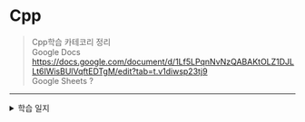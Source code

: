 # Cpp
>Cpp학습 카테코리 정리<br>
>Google Docs      https://docs.google.com/document/d/1Lf5LPqnNvNzQABAKtOLZ1DJLLt6IWisBUlVqftEDTgM/edit?tab=t.v1diwsp23tj9 <br>
>Google Sheets    ? <br>
 ------------
<details><summary>학습 일지</summary>
2025-08-22 <details><summary>const 함수에 대해</summary>

const int num = 10;		//	변수를 상수화
const SoSimple sim(20);	//	객체를 상수화	

객체를 대상으로는 const 멤버함수만 호출이 가능하다. 변경시킬 능력이 있는 함수는 아예 호출을 허용하지 않는다.<br>
멤버변수에 저장된 값을 수정하지 않는 함수는 가급적 const로 선언해서, 객체에서도 호출이 가능하도록 할 필요가 있다.<br>
</details><br>
<detail><summary><strong>const 함수 오버로딩</strong></summary>
```c++
void numLock(){} <br>
void numLock()const{}	// const의 선언 유무도 함수 오버로딩의 조건에 해당된다. <br>
```
</detail>

2025-08-23 상속(Inheritance) <br>
상속에 들어가기에 앞서, 상속의 문법적인 이해 <br>
2025-08-24 일요일 <br>
2025-08-25 상속(Inheritance) <br>
protected 선언과 세 가지 형태의 상속, 상속을 위한 조건, OOP 단계별 프로젝트 05 <br>
2025-08-26 객체 포인터의 참조관계 <br>
객체 포인터 변수, 함수 오버라이딩, IS-A, HAS-A <br>
2025-08-27 가상함수(Virtual Function) <br>
가상함수, 가상소멸자와 참조자의 참조 가능성, Employee 예제와 문제, Employee 1-4, Quiz에 대한 분석 <br>
</details>
